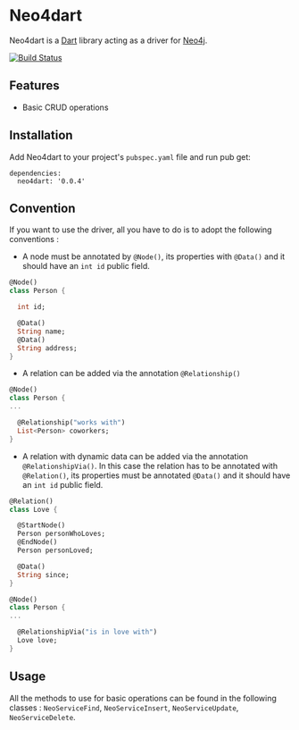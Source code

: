 Neo4dart
========

Neo4dart is a [Dart](https://www.dartlang.org) library acting as a driver for
[Neo4j](http://neo4j.com/).

[![Build Status](https://drone.io/github.com/mmaquevice/neo4dart/status.png)](https://drone.io/github.com/mmaquevice/neo4dart/latest)

## Features

* Basic CRUD operations

## Installation

Add Neo4dart to your project's `pubspec.yaml` file and run pub get:

    dependencies:
      neo4dart: '0.0.4'

## Convention

If you want to use the driver, all you have to do is to adopt the following conventions :

* A node must be annotated by `@Node()`, its properties with `@Data()` and it should have an `int id` public field.

```dart
@Node()
class Person {

  int id;

  @Data()
  String name;
  @Data()
  String address;
}
```

* A relation can be added via the annotation `@Relationship()`

```dart
@Node()
class Person {
...

  @Relationship("works with")
  List<Person> coworkers;
}
```

* A relation with dynamic data can be added via the annotation `@RelationshipVia()`. In this case the relation has to be annotated with `@Relation()`, its properties must be annotated `@Data()` and it should have an `int id` public field.

```dart
@Relation()
class Love {

  @StartNode()
  Person personWhoLoves;
  @EndNode()
  Person personLoved;

  @Data()
  String since;
}

@Node()
class Person {
...

  @RelationshipVia("is in love with")
  Love love;
}
```

## Usage

All the methods to use for basic operations can be found in the following classes : `NeoServiceFind`, `NeoServiceInsert`, `NeoServiceUpdate`, `NeoServiceDelete`.
